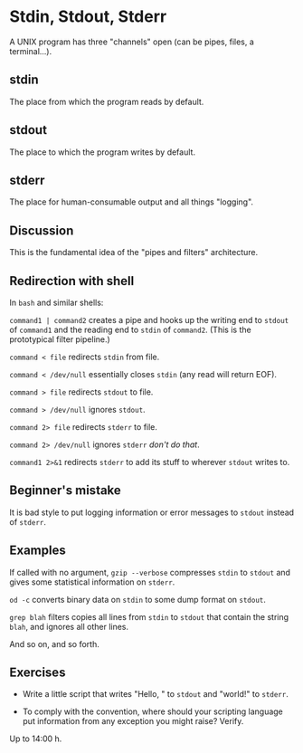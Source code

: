 # Stdin, Stdout, Stderr

A UNIX program has three "channels" open (can be pipes, files, a
terminal...).

## stdin

The place from which the program reads by default.

## stdout

The place to which the program writes by default.

## stderr

The place for human-consumable output and all things "logging".

## Discussion

This is the fundamental idea of the "pipes and filters"
architecture.

## Redirection with shell

In `bash` and similar shells:

`command1 | command2` creates a pipe and hooks up the writing end
to `stdout` of `command1` and the reading end to `stdin` of
`command2`.  (This is the prototypical filter pipeline.)

`command < file` redirects `stdin` from file.

`command < /dev/null` essentially closes `stdin` (any read will
return EOF).

`command > file` redirects `stdout` to file.

`command > /dev/null` ignores `stdout`.

`command 2> file` redirects `stderr` to file.

`command 2> /dev/null` ignores `stderr` *don't do that*.

`command1 2>&1` redirects `stderr` to add its stuff to wherever
`stdout` writes to.

## Beginner's mistake

It is bad style to put logging information or error messages to
`stdout` instead of `stderr`.

## Examples

If called with no argument, `gzip --verbose` compresses `stdin`
to `stdout` and gives some statistical information on `stderr`.

`od -c` converts binary data on `stdin` to some dump format
on `stdout`.

`grep blah` filters copies all lines from `stdin` to `stdout`
that contain the string `blah`, and ignores all other lines.

And so on, and so forth.

## Exercises

* Write a little script that writes "Hello, " to `stdout` and
  "world!" to `stderr`.

* To comply with the convention, where should your scripting
  language put information from any exception you might raise?
  Verify.

Up to 14:00 h.
